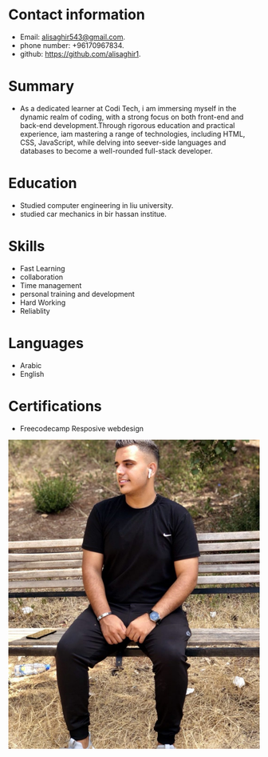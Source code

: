 # Contact information
 * Email: alisaghir543@gmail.com. 
 * phone number: +96170967834. 
 * github: https://github.com/alisaghir1. 


 # Summary 
 * As a dedicated learner at Codi Tech, i am immersing myself in the dynamic realm of coding, with a strong focus on both front-end and back-end development.Through rigorous education and practical experience, iam mastering a range of technologies, including HTML, CSS, JavaScript, while delving into seever-side languages and databases to become a well-rounded full-stack developer. 


 # Education 
 * Studied computer engineering in liu university. 
 * studied car mechanics in bir hassan institue.


 # Skills 
 * Fast Learning 
 * collaboration 
 * Time management 
 * personal training and development 
 * Hard Working 
 * Reliablity 


 # Languages 
 * Arabic 
 * English


 # Certifications
 * Freecodecamp Resposive webdesign

![alisaghir](20211204_101947.jpg)

